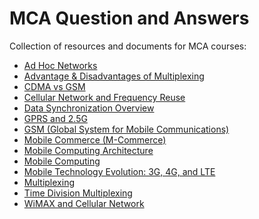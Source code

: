 # MCA Question and Answers

Collection of resources and documents for MCA courses:

- [Ad Hoc Networks](Ad%20Hoc%20Networks.md)
- [Advantage & Disadvantages of Multiplexing](Advantage%20%26%20Disadvantages%20of%20Multiplexing.md)
- [CDMA vs GSM](CDMA%20vs%20GSM.md)
- [Cellular Network and Frequency Reuse](Cellular%20Network%20and%20Frequency%20Reuse.md)
- [Data Synchronization Overview](Data%20Synchronization%20Overview.md)
- [GPRS and 2.5G](GPRS%20and%202.5G.md)
- [GSM (Global System for Mobile Communications)](GSM%20(Global%20System%20for%20Mobile%20Communications).md)
- [Mobile Commerce (M-Commerce)](Mobile%20Commerce%20(M-Commerce).md)
- [Mobile Computing Architecture](Mobile%20Computing%20Architecture.md)
- [Mobile Computing](Mobile%20Computing.md)
- [Mobile Technology Evolution: 3G, 4G, and LTE](Mobile%20Technology%20Evolution%3A%203G%2C%204G%2C%20and%20LTE.md)
- [Multiplexing](Multiplexing.md)
- [Time Division Multiplexing](Time%20Division%20Multiplexing.md)
- [WiMAX and Cellular Network](WiMAX%20and%20Cellular%20Network.md)
